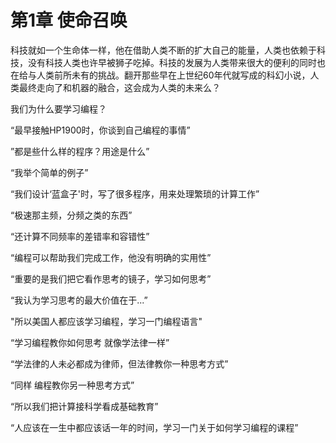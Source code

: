 # 第1章 使命召唤

科技就如一个生命体一样，他在借助人类不断的扩大自己的能量，人类也依赖于科技，没有科技人类也许早被狮子吃掉。科技的发展为人类带来很大的便利的同时也在给与人类前所未有的挑战。翻开那些早在上世纪60年代就写成的科幻小说，人类最终走向了和机器的融合，这会成为人类的未来么？

我们为什么要学习编程？

“最早接触HP1900时，你谈到自己编程的事情”

”都是些什么样的程序？用途是什么”

“我举个简单的例子”

“我们设计‘蓝盒子'时，写了很多程序，用来处理繁琐的计算工作”

“极速那主频，分频之类的东西”

“还计算不同频率的差错率和容错性”

“编程可以帮助我们完成工作，他没有明确的实用性”

“重要的是我们把它看作思考的镜子，学习如何思考”

“我认为学习思考的最大价值在于...”

"所以美国人都应该学习编程，学习一门编程语言"

“学习编程教你如何思考 就像学法律一样”

“学法律的人未必都成为律师，但法律教你一种思考方式”

“同样 编程教你另一种思考方式”

“所以我们把计算接科学看成基础教育”

“人应该在一生中都应该话一年的时间，学习一门关于如何学习编程的课程”

